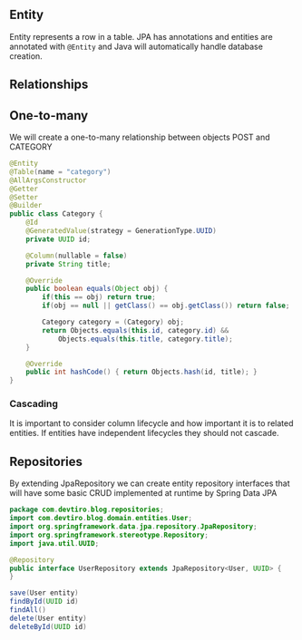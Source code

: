 ## Entity

Entity represents a row in a table. JPA has annotations and entities are annotated with `@Entity` and Java will automatically handle database creation.

## Relationships

## One-to-many

We will create a one-to-many relationship between objects POST and CATEGORY

```java
@Entity
@Table(name = "category")
@AllArgsConstructor
@Getter
@Setter
@Builder
public class Category {
    @Id
    @GeneratedValue(strategy = GenerationType.UUID)
    private UUID id;

    @Column(nullable = false)
    private String title;

    @Override
    public boolean equals(Object obj) {
        if(this == obj) return true;
        if(obj == null || getClass() == obj.getClass()) return false;

        Category category = (Category) obj;
        return Objects.equals(this.id, category.id) &&
            Objects.equals(this.title, category.title);
    }

    @Override
    public int hashCode() { return Objects.hash(id, title); }
}
```

### Cascading

It is important to consider column lifecycle and how important it is to related entities. If entities have independent lifecycles they should not cascade.

## Repositories

By extending JpaRepository we can create entity repository interfaces that will have some basic CRUD implemented at runtime by Spring Data JPA

```java
package com.devtiro.blog.repositories;
import com.devtiro.blog.domain.entities.User;
import org.springframework.data.jpa.repository.JpaRepository;
import org.springframework.stereotype.Repository;
import java.util.UUID;

@Repository
public interface UserRepository extends JpaRepository<User, UUID> {
}
```

```java
save(User entity)
findById(UUID id)
findAll()
delete(User entity)
deleteById(UUID id)
```
